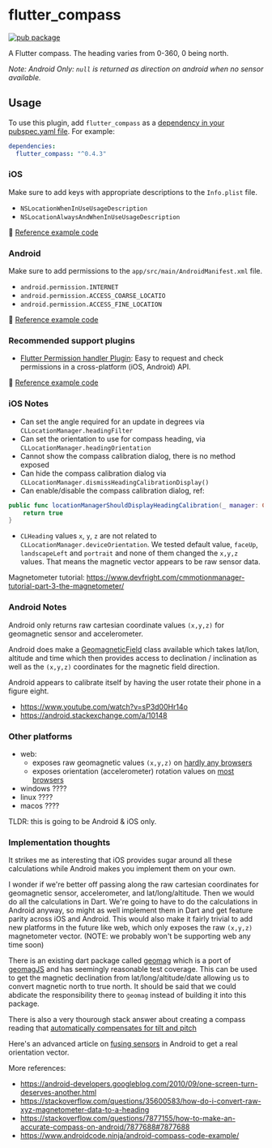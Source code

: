 # flutter_compass

[![pub package](https://img.shields.io/pub/v/flutter_compass.svg)](https://pub.dartlang.org/packages/flutter_compass)

A Flutter compass. The heading varies from 0-360, 0 being north.

_Note:_
_Android Only: `null` is returned as direction on android when no sensor available._

## Usage

To use this plugin, add `flutter_compass` as a [dependency in your pubspec.yaml file](https://flutter.io/platform-plugins/). For example:

```yaml
dependencies:
  flutter_compass: "^0.4.3"
```

### iOS

Make sure to add keys with appropriate descriptions to the `Info.plist` file.

- `NSLocationWhenInUseUsageDescription`
- `NSLocationAlwaysAndWhenInUseUsageDescription`

:memo: [Reference example code](https://github.com/hemanthrajv/flutter_compass/blob/89dccd39a32af970322b237e574d2e6fa3454568/example/ios/Runner/Info.plist#L27-L30)

### Android

Make sure to add permissions to the `app/src/main/AndroidManifest.xml` file.

- `android.permission.INTERNET`
- `android.permission.ACCESS_COARSE_LOCATIO`
- `android.permission.ACCESS_FINE_LOCATION`

:memo: [Reference example code](https://github.com/hemanthrajv/flutter_compass/blob/89dccd39a32af970322b237e574d2e6fa3454568/example/android/app/src/main/AndroidManifest.xml#L4-L10)

### Recommended support plugins

- [Flutter Permission handler Plugin](https://github.com/Baseflow/flutter-permission-handler): Easy to request and check permissions in a cross-platform (iOS, Android) API.

:memo: [Reference example code](https://github.com/hemanthrajv/flutter_compass/blob/89dccd39a32af970322b237e574d2e6fa3454568/example/pubspec.yaml#L12)

### iOS Notes

- Can set the angle required for an update in degrees via `CLLocationManager.headingFilter`
- Can set the orientation to use for compass heading, via `CLLocationManager.headingOrientation`
- Cannot show the compass calibration dialog, there is no method exposed
- Can hide the compass calibration dialog via `CLLocationManager.dismissHeadingCalibrationDisplay()`
- Can enable/disable the compass calibration dialog, ref:

```swift
public func locationManagerShouldDisplayHeadingCalibration(_ manager: CLLocationManager) -> Bool {
    return true
}
```

- `CLHeading` values `x`, `y`, `z` are not related to `CLLocationManager.deviceOrientation`. We tested default value, `faceUp`, `landscapeLeft` and `portrait` and none of them changed the `x,y,z` values. That means the magnetic vector appears to be raw sensor data.

Magnetometer tutorial: https://www.devfright.com/cmmotionmanager-tutorial-part-3-the-magnetometer/


### Android Notes

Android only returns raw cartesian coordinate values `(x,y,z)` for geomagnetic sensor and accelerometer.

Android does make a [GeomagneticField](<https://developer.android.com/reference/android/hardware/GeomagneticField#getDeclination()>) class available which takes lat/lon, altitude and time which then provides access to declination / inclination as well as the `(x,y,z)` coordinates for the magnetic field direction.

Android appears to calibrate itself by having the user rotate their phone in a figure eight.

- https://www.youtube.com/watch?v=sP3d00Hr14o
- https://android.stackexchange.com/a/10148

### Other platforms

- web: 
  - exposes raw geomagnetic values `(x,y,z)` on [hardly any browsers](https://developer.mozilla.org/en-US/docs/Web/API/Magnetometer)
  - exposes orientation (accelerometer) rotation values on [most browsers](https://developer.mozilla.org/en-US/docs/Web/API/Detecting_device_orientation)
- windows ????
- linux ????
- macos ????

TLDR: this is going to be Android & iOS only.

### Implementation thoughts

It strikes me as interesting that iOS provides sugar around all these calculations while Android makes you implement them on your own.

I wonder if we're better off passing along the raw cartesian coordinates for geomagnetic sensor, accelerometer, and lat/long/altitude. Then we would do all the calculations in Dart. We're going to have to do the calculations in Android anyway, so might as well implement them in Dart and get feature parity across iOS and Android. This would also make it fairly trivial to add new platforms in the future like web, which only exposes the raw `(x,y,z)` magnetometer vector. (NOTE: we probably won't be supporting web any time soon)

There is an existing dart package called [geomag](https://pub.dev/packages/geomag) which is a port of [geomagJS](https://github.com/cmweiss/geomagJS) and has seemingly reasonable test coverage. This can be used to get the magnetic declination from lat/long/altitude/date allowing us to convert magnetic north to true north. It should be said that we could abdicate the responsibility there to `geomag` instead of building it into this package.

There is also a very thourough stack answer about creating a compass reading that [automatically compensates for tilt and pitch](https://stackoverflow.com/questions/16317599/android-compass-that-can-compensate-for-tilt-and-pitch/16386066#16386066)

Here's an advanced article on [fusing sensors](http://plaw.info/articles/sensorfusion/) in Android to get a real orientation vector.

More references:
  - https://android-developers.googleblog.com/2010/09/one-screen-turn-deserves-another.html
  - https://stackoverflow.com/questions/35600583/how-do-i-convert-raw-xyz-magnetometer-data-to-a-heading
  - https://stackoverflow.com/questions/7877155/how-to-make-an-accurate-compass-on-android/7877688#7877688
  - https://www.androidcode.ninja/android-compass-code-example/